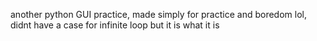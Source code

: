 another python GUI practice, made simply for practice and boredom lol, didnt have a case for infinite loop but it is
what it is
